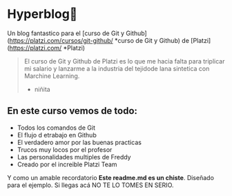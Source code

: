 # Hyperblog💚
Un blog fantastico para el [curso de Git y Github](https://platzi.com/cursos/git-github/ *curso de Git y Github) de [Platzi](https://platzi.com/ *Platzi)
>El curso de Git y Github de Platzi es lo que me hacia falta para triplicar mi salario y lanzarme a la industria del tejidode lana sintetica con Marchine Learning.
> - niñita
## En este curso vemos de todo:
* Todos los comandos de Git
* El flujo d etrabajo en Github
* El verdadero amor por las buenas practicas
* Trucos muy locos por el profesor
* Las personalidades multiples de Freddy
* Creado por el increible Platzi Team


Y como un amable recordatorio **Este readme.md es un chiste**. Diseñado para el ejemplo. Si llegas acá NO TE LO TOMES EN SERIO.
